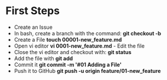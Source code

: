 # First Steps

* Create an Issue
* In bash, create a branch with the command: **git checkout -b <branch name>** 
* Create a File  **touch 00001-new_feature.md**
* Open vi editor  **vi 0001-new_feature.md** - Edit the file
* Close the vi editor and checkout with: **git status**
* Add the file with **git add <name of the file>**
* Commit it **git commit -m '#01 Adding a File'**
* Push it to GitHub **git push -u origin feature/01-new_feature**


